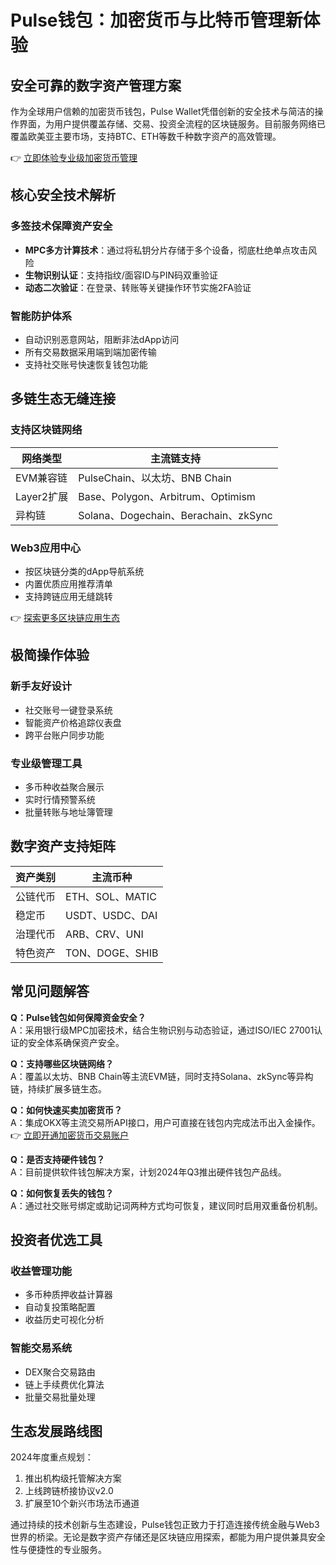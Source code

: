 # Pulse钱包：加密货币与比特币管理新体验

## 安全可靠的数字资产管理方案

作为全球用户信赖的加密货币钱包，Pulse Wallet凭借创新的安全技术与简洁的操作界面，为用户提供覆盖存储、交易、投资全流程的区块链服务。目前服务网络已覆盖欧美亚主要市场，支持BTC、ETH等数千种数字资产的高效管理。

👉 [立即体验专业级加密货币管理](https://bit.ly/okx_welcome)

## 核心安全技术解析

### 多签技术保障资产安全
- **MPC多方计算技术**：通过将私钥分片存储于多个设备，彻底杜绝单点攻击风险
- **生物识别认证**：支持指纹/面容ID与PIN码双重验证
- **动态二次验证**：在登录、转账等关键操作环节实施2FA验证

### 智能防护体系
- 自动识别恶意网站，阻断非法dApp访问
- 所有交易数据采用端到端加密传输
- 支持社交账号快速恢复钱包功能

## 多链生态无缝连接

### 支持区块链网络
| 网络类型 | 主流链支持 |
|---------|------------|
| EVM兼容链 | PulseChain、以太坊、BNB Chain |
| Layer2扩展 | Base、Polygon、Arbitrum、Optimism |
| 异构链 | Solana、Dogechain、Berachain、zkSync |

### Web3应用中心
- 按区块链分类的dApp导航系统
- 内置优质应用推荐清单
- 支持跨链应用无缝跳转

👉 [探索更多区块链应用生态](https://bit.ly/okx_welcome)

## 极简操作体验

### 新手友好设计
- 社交账号一键登录系统
- 智能资产价格追踪仪表盘
- 跨平台账户同步功能

### 专业级管理工具
- 多币种收益聚合展示
- 实时行情预警系统
- 批量转账与地址簿管理

## 数字资产支持矩阵

| 资产类别 | 主流币种 | 
|---------|----------|
| 公链代币 | ETH、SOL、MATIC |
| 稳定币 | USDT、USDC、DAI |
| 治理代币 | ARB、CRV、UNI |
| 特色资产 | TON、DOGE、SHIB |

## 常见问题解答

**Q：Pulse钱包如何保障资金安全？**  
A：采用银行级MPC加密技术，结合生物识别与动态验证，通过ISO/IEC 27001认证的安全体系确保资产安全。

**Q：支持哪些区块链网络？**  
A：覆盖以太坊、BNB Chain等主流EVM链，同时支持Solana、zkSync等异构链，持续扩展多链生态。

**Q：如何快速买卖加密货币？**  
A：集成OKX等主流交易所API接口，用户可直接在钱包内完成法币出入金操作。  
👉 [立即开通加密货币交易账户](https://bit.ly/okx_welcome)

**Q：是否支持硬件钱包？**  
A：目前提供软件钱包解决方案，计划2024年Q3推出硬件钱包产品线。

**Q：如何恢复丢失的钱包？**  
A：通过社交账号绑定或助记词两种方式均可恢复，建议同时启用双重备份机制。

## 投资者优选工具

### 收益管理功能
- 多币种质押收益计算器
- 自动复投策略配置
- 收益历史可视化分析

### 智能交易系统
- DEX聚合交易路由
- 链上手续费优化算法
- 批量交易批量处理

## 生态发展路线图

2024年度重点规划：
1. 推出机构级托管解决方案
2. 上线跨链桥接协议v2.0
3. 扩展至10个新兴市场法币通道

通过持续的技术创新与生态建设，Pulse钱包正致力于打造连接传统金融与Web3世界的桥梁。无论是数字资产存储还是区块链应用探索，都能为用户提供兼具安全性与便捷性的专业服务。